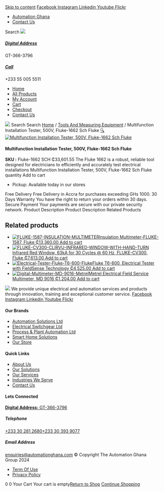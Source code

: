 [Skip to content](https://store.automationghana.com/product/fluke-1662/#content)
[ Facebook ](https://www.facebook.com/automationgh/) [ Instagram ](https://www.instagram.com/automationgh/) [ Linkedin ](https://www.linkedin.com/company/the-automation-ghana-limited/) [ Youtube ](https://www.youtube.com/channel/UCurrRDUSm5oIW39VXjn1u0w) [ Flickr ](https://www.flickr.com/photos/181794037@N07/)
  * [ Automation Ghana ](https://automationghana.com)
  * [ Contact Us ](https://store.automationghana.com/contact/)


Search
[ ![](https://store.automationghana.com/wp-content/uploads/2024/04/Website-TAGG-Logo-BLUE.png) ](https://store.automationghana.com/)
[ ](https://maps.app.goo.gl/m4xeaagWCNbLk4jM6)
#####  [ Digital Address ](https://maps.app.goo.gl/m4xeaagWCNbLk4jM6)
GT-366-3796 
[ ](tel:+233550055511)
#####  [ Call ](tel:+233550055511)
+233 55 005 5511 
  * [Home](https://store.automationghana.com/)
  * [All Products](https://store.automationghana.com/shop/)
  * [My Account](https://store.automationghana.com/my-account/)
  * [Cart](https://store.automationghana.com/cart/)
  * [Checkout](https://store.automationghana.com/checkout/)
  * [Contact Us](https://store.automationghana.com/contact/)


[![](https://store.automationghana.com/wp-content/uploads/2024/04/AutomationGhana_logo_white.png)](https://store.automationghana.com)
Search
Search
[Home](https://store.automationghana.com) / [Tools And Measuring Equipment](https://store.automationghana.com/product-category/tools-and-measuring-equipment/) / Multifunction Installation Tester, 500V, Fluke-1662 Sch Fluke
[🔍](https://store.automationghana.com/product/fluke-1662/)
[![Multifunction Installation Tester, 500V, Fluke-1662 Sch Fluke](https://store.automationghana.com/wp-content/uploads/2024/07/photo_2024-07-29_12-48-38-600x400.jpg)](https://store.automationghana.com/wp-content/uploads/2024/07/photo_2024-07-29_12-48-38.jpg)
####  Multifunction Installation Tester, 500V, Fluke-1662 Sch Fluke 
**SKU :** Fluke-1662 SCH 
₵33,601.55
The Fluke 1662 is a robust, reliable tool designed for electricians to efficiently and accurately test electrical installations
Multifunction Installation Tester, 500V, Fluke-1662 Sch Fluke quantity
Add to cart
  * Pickup: Available today in our stores


Free Delivery 
Free Delivery in Accra for purchases exceeding GHs 1000. 
30 Days Warranty 
You have the right to return your orders within 30 days. 
Secure Payment 
Your payments are secure with our private security network. 
Product Description
Product Description
Related Products 
## Related products
  * [![FLUKE-1587-INSULATION-MULTIMETER](https://store.automationghana.com/wp-content/uploads/2020/04/FLUKE-1587-INSULATION-MULTIMETER-300x300.jpg)Insulation Multimeter-FLUKE-1587, Fluke ₵13,360.00 ](https://store.automationghana.com/product/insulation-multimeter-fluke-1587-fluke/)
[Add to cart](https://store.automationghana.com/product/fluke-1662/?add-to-cart=2007)
  * [![FLUKE-CV300-CLIRVU-INFRARED-WINDOW-WITH-HAND-TURN](https://store.automationghana.com/wp-content/uploads/2020/04/FLUKE-CV300-CLIRVU-INFRARED-WINDOW-WITH-HAND-TURN-270x300.jpg)Infrared Red Window, 63kA for 30 Cycles @ 60 Hz, FLUKE-CV300, Fluke ₵7,613.00 ](https://store.automationghana.com/product/ir-window-fluke-cv300-fluke/)
[Add to cart](https://store.automationghana.com/product/fluke-1662/?add-to-cart=2008)
  * [![Electrical-Tester-Fluke-T6-600-Fluke](https://store.automationghana.com/wp-content/uploads/2020/04/Electrical-Tester-Fluke-T6-600-Fluke-300x300.png)Fluke T6-600, Electrical Tester with FieldSense Technology ₵4,525.00 ](https://store.automationghana.com/product/electrical-tester-fluke-t6-600-fluke/)
[Add to cart](https://store.automationghana.com/product/fluke-1662/?add-to-cart=2004)
  * [![Digital-Multimeter-MD-9016-Metrel](https://store.automationghana.com/wp-content/uploads/2020/04/Digital-Multimeter-MD-9016-Metrel-300x300.png)Metrel Electrical Field Service Multimeter, MD 9016 ₵1,204.00 ](https://store.automationghana.com/product/digital-multimeter-md-9016-metrel/)
[Add to cart](https://store.automationghana.com/product/fluke-1662/?add-to-cart=2001)


![](https://store.automationghana.com/wp-content/uploads/2024/04/AutomationGhana_logo_white.png)
We provide unique electrical and automation services and products through innovation, training and exceptional customer service.
[ Facebook ](https://www.facebook.com/automationgh/) [ Instagram ](https://www.instagram.com/automationgh/) [ Linkedin ](https://www.linkedin.com/company/the-automation-ghana-limited/) [ Youtube ](https://www.youtube.com/channel/UCurrRDUSm5oIW39VXjn1u0w) [ Flickr ](https://www.flickr.com/photos/181794037@N07/)
#### Our Brands
  * [ Automation Solutions Ltd ](https://store.automationghana.com/product/fluke-1662/)
  * [ Electrical Switchgear Ltd ](https://store.automationghana.com/product/fluke-1662/)
  * [ Process & Plant Automation Ltd ](https://store.automationghana.com/product/fluke-1662/)
  * [ Smart Home Solutions ](https://store.automationghana.com/product/fluke-1662/)
  * [ Our Store ](https://store.automationghana.com/product/fluke-1662/)


#### Quick Links
  * [ About Us ](https://store.automationghana.com/product/fluke-1662/)
  * [ Our Solutions ](https://store.automationghana.com/product/fluke-1662/)
  * [ Our Services ](https://store.automationghana.com/product/fluke-1662/)
  * [ Industries We Serve ](https://store.automationghana.com/product/fluke-1662/)
  * [ Contact Us ](https://store.automationghana.com/product/fluke-1662/)


#### Lets Connected
[**Digital Address:** GT-366-3796](https://maps.app.goo.gl/m4xeaagWCNbLk4jM6)
#####  Telephone 
[ +233 30 281 2680](tel:+233302812680)[+233 30 393 9077](https://store.automationghana.com/product/fluke-1662/+233303939077)
#####  Email Address 
enquiries@automationghana.com 
© Copyright The Automation Ghana Group 2024
  * [ Term Of Use ](https://store.automationghana.com/product/fluke-1662/)
  * [ Privacy Policy ](https://store.automationghana.com/product/fluke-1662/)


0
0
Your Cart
Your cart is empty[Return to Shop](https://store.automationghana.com/shop/)
[Continue Shopping](https://store.automationghana.com/product/fluke-1662/)
